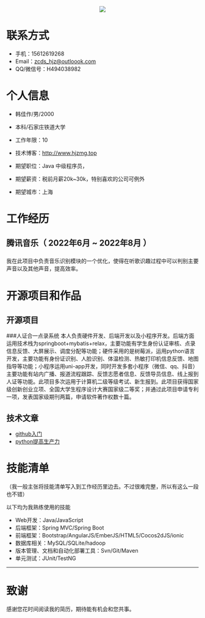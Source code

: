 <p align="center">
  <img src="https://github-readme-stats.vercel.app/api?username=xindoo&show_icons=true&theme=graywhite"/>
</p>


# 联系方式



- 手机：15612619268
- Email：zcds_hjz@outloook.com 
- QQ/微信号：H494038982

# 个人信息

 - 韩佳作/男/2000
 - 本科/石家庄铁道大学
 - 工作年限：10
 - 技术博客：http://www.hjzmg.top
 

 - 期望职位：Java 中级程序员，
 - 期望薪资：税前月薪20k~30k，特别喜欢的公司可例外
 - 期望城市：上海


# 工作经历

## 腾讯音乐（ 2022年6月 ~ 2022年8月 ）

### 
我在此项目中负责音乐识别模块的一个优化，使得在听歌识趣过程中可以判别主要声音以及其他声音，提高效率。


  

  
  
# 开源项目和作品

## 开源项目
###人证合一点录系统
本人负责硬件开发、后端开发以及小程序开发。后端方面运用技术栈为springboot+mybatis+relax，主要功能有学生身份认证审核、点录信息反馈、大屏展示、调度分配等功能；硬件采用的是树莓派，运用python语言开发，主要功能有身份证识别、人脸识别、体温检测、热敏打印机信息反馈、地图指导等功能；小程序运用uni-app开发，同时开发多套小程序（微信、qq、抖音）主要功能有站内广播、报道流程跟踪、反馈志愿者信息、反馈导员信息、线上报到人证等功能。此项目多次运用于计算机二级等级考试、新生报到。此项目获得国家级创新创业立项、全国大学生程序设计大赛国家级二等奖；并通过此项目申请专利一项，发表国家级期刊两篇，申请软件著作权数十篇。

## 技术文章

- [github入门](https://www.cnblogs.com/jz-no-bug/p/14907648.html) 
- [python提高生产力](https://www.cnblogs.com/jz-no-bug/p/14904994.html)




    
    
# 技能清单
（我一般主张将技能清单写入到工作经历里边去。不过很难完整，所以有这么一段也不错）

以下均为我熟练使用的技能

- Web开发：Java/JavaScript
- 后端框架：Spring MVC/Spring Boot
- 前端框架：Bootstrap/AngularJS/EmberJS/HTML5/Cocos2dJS/ionic
- 数据库相关：MySQL/SQLite/hadoop
- 版本管理、文档和自动化部署工具：Svn/Git/Maven
- 单元测试：JUnit/TestNG
      
---      
# 致谢
感谢您花时间阅读我的简历，期待能有机会和您共事。
      
